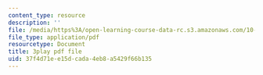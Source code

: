 ```yaml
---
content_type: resource
description: ''
file: /media/https%3A/open-learning-course-data-rc.s3.amazonaws.com/10-34-numerical-methods-applied-to-chemical-engineering-fall-2015/37f4d71ee15dcada4eb8a5429f66b135_PKbah48l3AU.pdf
file_type: application/pdf
resourcetype: Document
title: 3play pdf file
uid: 37f4d71e-e15d-cada-4eb8-a5429f66b135
---
```

